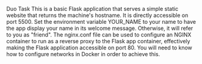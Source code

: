 Duo Task
This is a basic Flask application that serves a simple static website that returns the machine's hostname.
It is directly accessible on port 5500.
Set the environment variable YOUR_NAME to your name to have the app display your name in its welcome message. Otherwise, it will refer to you as "friend".
The nginx.conf file can be used to configure an NGINX container to run as a reverse proxy to the Flask app container, effectively making the Flask application accessible on port 80. You will need to know how to configure networks in Docker in order to achieve this.
